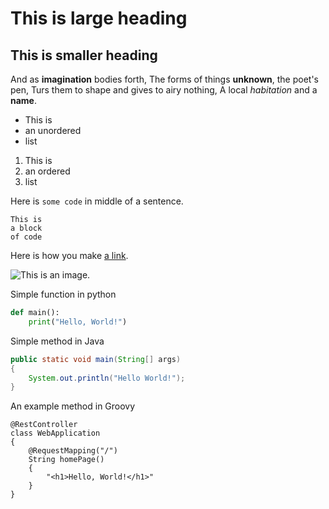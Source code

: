 # This is large heading

## This is smaller heading

And as **imagination** bodies forth,
The forms of things **unknown**, the poet's pen,
Turs them to shape and gives to airy nothing,
A local *habitation* and a **name**.

- This is
- an unordered
- list

1. This is 
2. an ordered
3. list


Here is `some code` in middle of a sentence.

```
This is
a block
of code
```

Here is how you make [a link](https://www.wikipedia.org/).

![This is an image.](https://github.com/yihui/xaringan/releases/download/v0.0.2/karl-moustache.jpg)

Simple function in python

```python
def main():
    print("Hello, World!")
```
Simple method in Java
```java
public static void main(String[] args)
{
    System.out.println("Hello World!");
}
````

An example method in Groovy
```
@RestController
class WebApplication
{
	@RequestMapping("/")
	String homePage()
	{
		"<h1>Hello, World!</h1>"
	}
}
```
